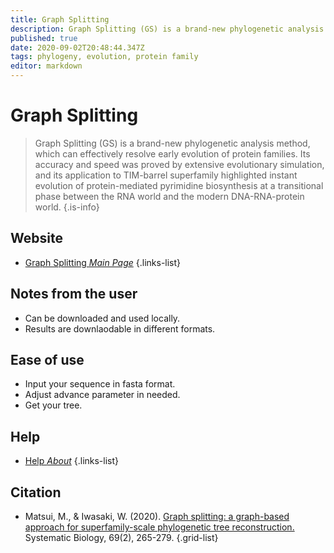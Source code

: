 ```yaml
---
title: Graph Splitting
description: Graph Splitting (GS) is a brand-new phylogenetic analysis method, which can effectively resolve early evolution of protein families.
published: true
date: 2020-09-02T20:48:44.347Z
tags: phylogeny, evolution, protein family
editor: markdown
---
```


# Graph Splitting

> Graph Splitting (GS) is a brand-new phylogenetic analysis method, which can effectively resolve early evolution of protein families. Its accuracy and speed was proved by extensive evolutionary simulation, and its application to TIM-barrel superfamily highlighted instant evolution of protein-mediated pyrimidine biosynthesis at a transitional phase between the RNA world and the modern DNA-RNA-protein world.
{.is-info}


## Website 

- [Graph Splitting *Main Page*](http://gs.bs.s.u-tokyo.ac.jp/)
 {.links-list}

## Notes from the user
 
 - Can be downloaded and used locally.
 - Results are downlaodable in different formats.
 

 
## Ease of use

- Input your sequence in fasta format.
- Adjust advance parameter in needed.
- Get your tree.

## Help

- [Help *About*](http://gs.bs.s.u-tokyo.ac.jp/about)
{.links-list}

## Citation 

- Matsui, M., & Iwasaki, W. (2020). [Graph splitting: a graph-based approach for superfamily-scale phylogenetic tree reconstruction.](https://academic.oup.com/sysbio/article/69/2/265/5541794) Systematic Biology, 69(2), 265-279.
{.grid-list}